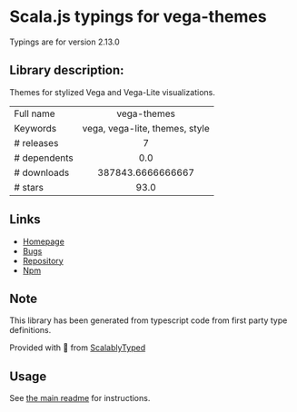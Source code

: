 
# Scala.js typings for vega-themes

Typings are for version 2.13.0

## Library description:
Themes for stylized Vega and Vega-Lite visualizations.

|                    |                 |
| ------------------ | :-------------: |
| Full name          | vega-themes |
| Keywords           | vega, vega-lite, themes, style |
| # releases         | 7 |
| # dependents       | 0.0 |
| # downloads        | 387843.6666666667 |
| # stars            | 93.0 |

## Links
- [Homepage](https://github.com/vega/vega-themes#readme)
- [Bugs](https://github.com/vega/vega-themes/issues)
- [Repository](https://github.com/vega/vega-themes)
- [Npm](https://www.npmjs.com/package/vega-themes)
    


## Note
This library has been generated from typescript code from first party type definitions.

Provided with :purple_heart: from [ScalablyTyped](https://github.com/oyvindberg/ScalablyTyped)

## Usage
See [the main readme](../../readme.md) for instructions.


